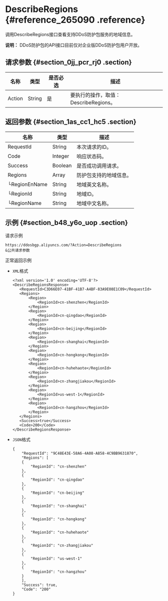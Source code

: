 # DescribeRegions {#reference_265090 .reference}

调用DescribeRegions接口查看支持DDoS防护包服务的地域信息。

**说明：** DDoS防护包的API接口目前仅对企业版DDoS防护包用户开放。

## 请求参数 {#section_0jj_pcr_rj0 .section}

|名称|类型|是否必选|描述|
|--|--|----|--|
|Action|String|是|要执行的操作，取值：DescribeRegions。|

## 返回参数 {#section_1as_cc1_hc5 .section}

|名称|类型|描述|
|--|--|--|
|RequestId|String|本次请求的ID。|
|Code|Integer|响应状态码。|
|Success|Boolean|是否成功调用请求。|
|Regions|Array|防护包支持的地域信息。|
|└RegionEnName|String|地域英文名称。|
|└RegionId|String|地域ID。|
|└RegionName|String|地域中文名称。|

## 示例 {#section_b48_y6o_uop .section}

请求示例

``` {#codeblock_60x_v7t_oqo}
https://ddosbgp.aliyuncs.com/?Action=DescribeRegions
&公共请求参数
```

正常返回示例

-   `XML`格式

    ``` {#codeblock_yok_0bb_bul}
    <?xml version='1.0' encoding='UTF-8'?>
    <DescribeRegionsResponse>
       <RequestId>C3D66E07-41BF-41B7-A4BF-83A9E08E1C09</RequestId>
       <Regions>
           <Region>
               <RegionId>cn-shenzhen</RegionId>
           </Region>
           <Region>
               <RegionId>cn-qingdao</RegionId>
           </Region>
           <Region>
               <RegionId>cn-beijing</RegionId>
           </Region>
           <Region>
               <RegionId>cn-shanghai</RegionId>
           </Region>
           <Region>
               <RegionId>cn-hongkong</RegionId>
           </Region>
           <Region>
               <RegionId>cn-huhehaote</RegionId>
           </Region>
           <Region>
               <RegionId>cn-zhangjiakou</RegionId>
           </Region>
           <Region>
               <RegionId>us-west-1</RegionId>
           </Region>
           <Region>
               <RegionId>cn-hangzhou</RegionId>
           </Region>
       </Regions>
       <Success>true</Success>
       <Code>200</Code>
    </DescribeRegionsResponse>
    ```

-   `JSON`格式

    ``` {#codeblock_ftr_37u_bst}
    {
        "RequestId": "9C48E43E-58A6-4A08-A858-4C9BB9631870",
        "Regions": [
        {
            "RegionId": "cn-shenzhen"
        },
        {
            "RegionId": "cn-qingdao"
        },
        {
            "RegionId": "cn-beijing"
        },
        {
            "RegionId": "cn-shanghai"
        },
        {
            "RegionId": "cn-hongkong"
        },
        {
            "RegionId": "cn-huhehaote"
        },
        {
            "RegionId": "cn-zhangjiakou"
        },
        {
            "RegionId": "us-west-1"
        },
        {
            "RegionId": "cn-hangzhou"
        }
        ],
        "Success": true,
        "Code": "200"
    }
    ```


